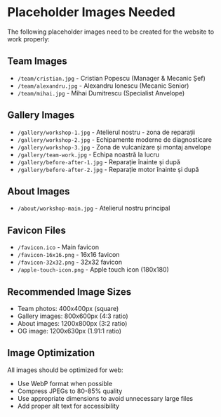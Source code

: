 # Placeholder Images Needed

The following placeholder images need to be created for the website to work properly:

## Team Images
- `/team/cristian.jpg` - Cristian Popescu (Manager & Mecanic Șef)
- `/team/alexandru.jpg` - Alexandru Ionescu (Mecanic Senior)  
- `/team/mihai.jpg` - Mihai Dumitrescu (Specialist Anvelope)

## Gallery Images
- `/gallery/workshop-1.jpg` - Atelierul nostru - zona de reparații
- `/gallery/workshop-2.jpg` - Echipamente moderne de diagnosticare
- `/gallery/workshop-3.jpg` - Zona de vulcanizare și montaj anvelope
- `/gallery/team-work.jpg` - Echipa noastră la lucru
- `/gallery/before-after-1.jpg` - Reparație înainte și după
- `/gallery/before-after-2.jpg` - Reparație motor înainte și după

## About Images
- `/about/workshop-main.jpg` - Atelierul nostru principal

## Favicon Files
- `/favicon.ico` - Main favicon
- `/favicon-16x16.png` - 16x16 favicon
- `/favicon-32x32.png` - 32x32 favicon
- `/apple-touch-icon.png` - Apple touch icon (180x180)

## Recommended Image Sizes
- Team photos: 400x400px (square)
- Gallery images: 800x600px (4:3 ratio)
- About images: 1200x800px (3:2 ratio)
- OG image: 1200x630px (1.91:1 ratio)

## Image Optimization
All images should be optimized for web:
- Use WebP format when possible
- Compress JPEGs to 80-85% quality
- Use appropriate dimensions to avoid unnecessary large files
- Add proper alt text for accessibility

